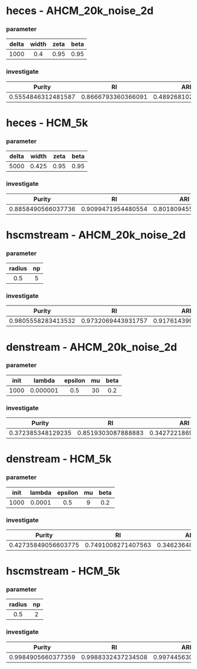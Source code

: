 # heces - AHCM_20k_noise_2d
### parameter
| delta | width | zeta | beta |
| :-: | :-: | :-: | :-: |
| 1000 | 0.4 | 0.95 | 0.95 |
### investigate
| Purity | RI | ARI | JI | NMI | FM |
| :-: | :-: | :-: | :-: | :-: | :-: |
| 0.5554846312481587 | 0.8666793360366091 | 0.4892681026844868 | 0.3894939909979131 | 0.656073471467286 | 0.5842023740007047 |

# heces - HCM_5k
### parameter
| delta | width | zeta | beta |
| :-: | :-: | :-: | :-: |
| 5000 | 0.425 | 0.95 | 0.95 |
### investigate
| Purity | RI | ARI | JI | NMI | FM |
| :-: | :-: | :-: | :-: | :-: | :-: |
| 0.8858490566037736 | 0.9099471954480554 | 0.801809455356443 | 0.7713908291882897 | 0.7471186697662169 | 0.8710216871786154 |

# hscmstream - AHCM_20k_noise_2d
### parameter
| radius | np |
| :-: | :-: |
| 0.5 | 5 |
### investigate
| Purity | RI | ARI | JI | NMI | FM |
| :-: | :-: | :-: | :-: | :-: | :-: |
| 0.9805558283413532 | 0.9732069443931757 | 0.9176143993660156 | 0.8768764036762254 | 0.910545243818984 | 0.9354847441624696 |

# denstream - AHCM_20k_noise_2d
### parameter
| init | lambda | epsilon | mu | beta |
| :-: | :-: | :-: | :-: | :-: |
| 1000 | 0.000001 | 0.5 | 30 | 0.2 |
### investigate
| Purity | RI | ARI | JI | NMI | FM |
| :-: | :-: | :-: | :-: | :-: | :-: |
| 0.372385348129235 | 0.8519303087888883 | 0.34272218696473816 | 0.24645932755917405 | 0.598721410194897 | 0.4885788734576329 |

# denstream - HCM_5k
### parameter
| init | lambda | epsilon | mu | beta |
| :-: | :-: | :-: | :-: | :-: |
| 1000 | 0.0001 | 0.5 | 9 | 0.2 |
### investigate
| Purity | RI | ARI | JI | NMI | FM |
| :-: | :-: | :-: | :-: | :-: | :-: |
| 0.42735849056603775 | 0.7491008271407563 | 0.3462364810693539 | 0.2908769606373065 | 0.5984356672071034 | 0.5388527665747509 |

# hscmstream - HCM_5k
### parameter
| radius | np |
| :-: | :-: |
| 0.5 | 2 |
### investigate
| Purity | RI | ARI | JI | NMI | FM |
| :-: | :-: | :-: | :-: | :-: | :-: |
| 0.9984905660377359 | 0.9988332437234508 | 0.9974456304974777 | 0.9966999744199677 | 0.9944193436831533 | 0.9983486183670627 |